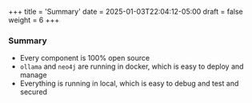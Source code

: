+++
title = 'Summary'
date = 2025-01-03T22:04:12-05:00
draft = false
weight = 6
+++

### Summary

- Every component is 100% open source
- `ollama` and `neo4j` are running in docker, which is easy to deploy and manage
- Everything is running in local, which is easy to debug and test and secured
